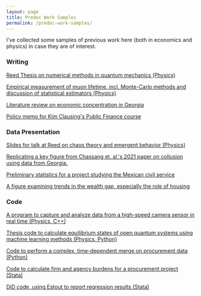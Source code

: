 ```yaml
---
layout: page
title: Predoc Work Samples
permalink: /predoc-work-samples/
---
```


I've collected some samples of previous work here (both in economics and physics) in case they are of interest.

### Writing

[Reed Thesis on numerical methods in quantum mechanics (Physics)](/assets/reedthesis.pdf#page=15)

[Empirical measurement of muon lifetime, incl. Monte-Carlo methods and discussion of statistical estimators (Physics)](/assets/muons.pdf)

[Literature review on economic concentration in Georgia](/assets/georgia_institutions.pdf)

[Policy memo for Kim Clausing's Public Finance course](/assets/MID_memo.pdf)


### Data Presentation

[Slides for talk at Reed on chaos theory and emergent behavior (Physics)](/assets/oeotalk.pdf)

[Replicating a key figure from ](/assets/georgia_collusion_note.pdf)[Chassang et. al.'s 2021 paper on collusion](https://www.sylvainchassang.org/assets/papers/missing_bids.pdf)[ using data from Georgia.](/assets/georgia_collusion_note.pdf)

[Preliminary statistics for a project studying the Mexican civil service](/assets/mexico_bureaucrats.pdf)

[A figure examining trends in the wealth gap, especially the role of housing](/assets/bw_wealth_combined.pdf)

### Code

[A program to capture and analyze data from a high-speed camera sensor in real time (Physics, C++)](https://github.com/cobir13/Framegrabber)

[Thesis code to calculate equilibrium states of open quantum systems using machine learning methods (Physics, Python)](/assets/reedthesis.pdf#page=51)

[Code to perform a complex, time-dependent merge on procurement data (Python)](georgia-merge)

[Code to calculate firm and agency burdens for a procurement project (Stata)](workload-duration/)

[DiD code, using Estout to report regression results (Stata)](did-threelevel)
